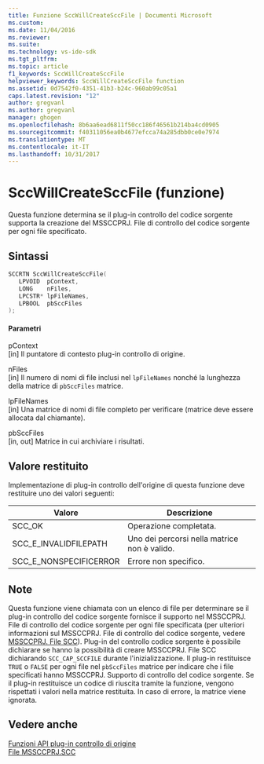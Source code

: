 ```yaml
---
title: Funzione SccWillCreateSccFile | Documenti Microsoft
ms.custom: 
ms.date: 11/04/2016
ms.reviewer: 
ms.suite: 
ms.technology: vs-ide-sdk
ms.tgt_pltfrm: 
ms.topic: article
f1_keywords: SccWillCreateSccFile
helpviewer_keywords: SccWillCreateSccFile function
ms.assetid: 0d7542f0-4351-41b3-b24c-960ab99c05a1
caps.latest.revision: "12"
author: gregvanl
ms.author: gregvanl
manager: ghogen
ms.openlocfilehash: 8b6aa6ead6811f50cc186f46561b214ba4cd0905
ms.sourcegitcommit: f40311056ea0b4677efcca74a285dbb0ce0e7974
ms.translationtype: MT
ms.contentlocale: it-IT
ms.lasthandoff: 10/31/2017
---
```

# <a name="sccwillcreatesccfile-function"></a>SccWillCreateSccFile (funzione)
Questa funzione determina se il plug-in controllo del codice sorgente supporta la creazione del MSSCCPRJ. File di controllo del codice sorgente per ogni file specificato.  
  
## <a name="syntax"></a>Sintassi  
  
```cpp  
SCCRTN SccWillCreateSccFile(  
   LPVOID  pContext,  
   LONG    nFiles,  
   LPCSTR* lpFileNames,  
   LPBOOL  pbSccFiles  
);  
```  
  
#### <a name="parameters"></a>Parametri  
 pContext  
 [in] Il puntatore di contesto plug-in controllo di origine.  
  
 nFiles  
 [in] Il numero di nomi di file inclusi nel `lpFileNames` nonché la lunghezza della matrice di `pbSccFiles` matrice.  
  
 lpFileNames  
 [in] Una matrice di nomi di file completo per verificare (matrice deve essere allocata dal chiamante).  
  
 pbSccFiles  
 [in, out] Matrice in cui archiviare i risultati.  
  
## <a name="return-value"></a>Valore restituito  
 Implementazione di plug-in controllo dell'origine di questa funzione deve restituire uno dei valori seguenti:  
  
|Valore|Descrizione|  
|-----------|-----------------|  
|SCC_OK|Operazione completata.|  
|SCC_E_INVALIDFILEPATH|Uno dei percorsi nella matrice non è valido.|  
|SCC_E_NONSPECIFICERROR|Errore non specifico.|  
  
## <a name="remarks"></a>Note  
 Questa funzione viene chiamata con un elenco di file per determinare se il plug-in controllo del codice sorgente fornisce il supporto nel MSSCCPRJ. File di controllo del codice sorgente per ogni file specificata (per ulteriori informazioni sul MSSCCPRJ. File di controllo del codice sorgente, vedere [MSSCCPRJ. File SCC](../extensibility/mssccprj-scc-file.md)). Plug-in del controllo codice sorgente è possibile dichiarare se hanno la possibilità di creare MSSCCPRJ. File SCC dichiarando `SCC_CAP_SCCFILE` durante l'inizializzazione. Il plug-in restituisce `TRUE` o `FALSE` per ogni file nel `pbSccFiles` matrice per indicare che i file specificati hanno MSSCCPRJ. Supporto di controllo del codice sorgente. Se il plug-in restituisce un codice di riuscita tramite la funzione, vengono rispettati i valori nella matrice restituita. In caso di errore, la matrice viene ignorata.  
  
## <a name="see-also"></a>Vedere anche  
 [Funzioni API plug-in controllo di origine](../extensibility/source-control-plug-in-api-functions.md)   
 [File MSSCCPRJ.SCC](../extensibility/mssccprj-scc-file.md)
